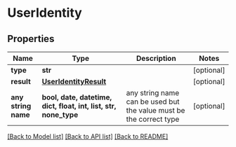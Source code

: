 # UserIdentity


## Properties
Name | Type | Description | Notes
------------ | ------------- | ------------- | -------------
**type** | **str** |  | [optional]
**result** | [**UserIdentityResult**](UserIdentityResult.md) |  | [optional]
**any string name** | **bool, date, datetime, dict, float, int, list, str, none_type** | any string name can be used but the value must be the correct type | [optional]

[[Back to Model list]](../README.md#documentation-for-models) [[Back to API list]](../README.md#documentation-for-api-endpoints) [[Back to README]](../README.md)
